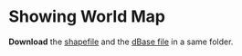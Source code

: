 # Showing World Map
**Download** the [shapefile](https://github.com/microcity/microcity.github.io/raw/main/docs/data/countries.shp) and the [dBase file](https://github.com/microcity/microcity.github.io/raw/main/docs/data/countries.dbf) in a same folder.
